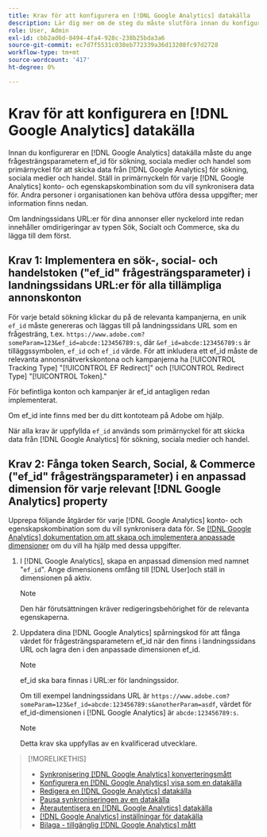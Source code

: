 ```yaml
---
title: Krav för att konfigurera en [!DNL Google Analytics] datakälla
description: Lär dig mer om de steg du måste slutföra innan du konfigurerar en [!DNL Google Analytics] datakälla.
role: User, Admin
exl-id: cbb2ad6d-8494-4fa4-928c-238b25bda3a6
source-git-commit: ec7d7f5531c038eb772339a36d13208fc97d2728
workflow-type: tm+mt
source-wordcount: '417'
ht-degree: 0%

---
```


# Krav för att konfigurera en [!DNL Google Analytics] datakälla

Innan du konfigurerar en [!DNL Google Analytics] datakälla måste du ange frågesträngsparametern ef_id för sökning, sociala medier och handel som primärnyckel för att skicka data från [!DNL Google Analytics] för sökning, sociala medier och handel. Ställ in primärnyckeln för varje [!DNL Google Analytics] konto- och egenskapskombination som du vill synkronisera data för. Andra personer i organisationen kan behöva utföra dessa uppgifter; mer information finns nedan.

Om landningssidans URL:er för dina annonser eller nyckelord inte redan innehåller omdirigeringar av typen Sök, Socialt och Commerce, ska du lägga till dem först.

## Krav 1: Implementera en sök-, social- och handelstoken (&quot;ef_id&quot; frågesträngsparameter) i landningssidans URL:er för alla tillämpliga annonskonton

För varje betald sökning klickar du på de relevanta kampanjerna, en unik `ef_id` måste genereras och läggas till på landningssidans URL som en frågesträng, t.ex. `https://www.adobe.com?someParam=123&ef_id=abcde:123456789:s`, där `&ef_id=abcde:123456789:s` är tilläggssymbolen, `ef_id` och `ef_id` värde. För att inkludera ett ef_id måste de relevanta annonsnätverkskontona och kampanjerna ha [!UICONTROL Tracking Type] &quot;[!UICONTROL EF Redirect]&quot; och [!UICONTROL Redirect Type] &quot;[!UICONTROL Token].&quot;

För befintliga konton och kampanjer är ef_id antagligen redan implementerat.

Om ef_id inte finns med ber du ditt kontoteam på Adobe om hjälp.

När alla krav är uppfyllda `ef_id` används som primärnyckel för att skicka data från [!DNL Google Analytics] för sökning, sociala medier och handel.

## Krav 2: Fånga token Search, Social, &amp; Commerce (&quot;ef_id&quot; frågesträngsparameter) i en anpassad dimension för varje relevant [!DNL Google Analytics] property

Upprepa följande åtgärder för varje [!DNL Google Analytics] konto- och egenskapskombination som du vill synkronisera data för. Se [[!DNL Google Analytics] dokumentation om att skapa och implementera anpassade dimensioner](https://support.google.com/analytics/answer/2709829?hl=en#zippy=%2Cin-this-article) om du vill ha hjälp med dessa uppgifter.

1. I [!DNL Google Analytics], skapa en anpassad dimension med namnet &quot;`ef_id`&quot;. Ange dimensionens omfång till [!DNL User]och ställ in dimensionen på aktiv.

   >[!NOTE]
   >
   >Den här förutsättningen kräver redigeringsbehörighet för de relevanta egenskaperna.

1. Uppdatera dina [!DNL Google Analytics] spårningskod för att fånga värdet för frågesträngsparametern ef_id när den finns i landningssidans URL och lagra den i den anpassade dimensionen ef_id.

   >[!NOTE]
   >
   >ef_id ska bara finnas i URL:er för landningssidor.

   Om till exempel landningssidans URL är `https://www.adobe.com?someParam=123&ef_id=abcde:123456789:s&anotherParam=asdf`, värdet för ef_id-dimensionen i [!DNL Google Analytics] är `abcde:123456789:s`.

   >[!NOTE]
   >
   >Detta krav ska uppfyllas av en kvalificerad utvecklare.

>[!MORELIKETHIS]
>
>* [Synkronisering [!DNL Google Analytics] konverteringsmått](data-source-about.md)
>* [Konfigurera en [!DNL Google Analytics] visa som en datakälla](data-source-configure.md)
>* [Redigera en [!DNL Google Analytics] datakälla](data-source-edit.md)
>* [Pausa synkroniseringen av en datakälla](data-source-pause.md)
>* [Återautentisera en [!DNL Google Analytics] datakälla](data-source-reauthenticate.md)
>* [[!DNL Google Analytics] inställningar för datakälla](data-source-settings.md)
>* [Bilaga - tillgänglig [!DNL Google Analytics] mått](data-source-ga-metrics.md)
